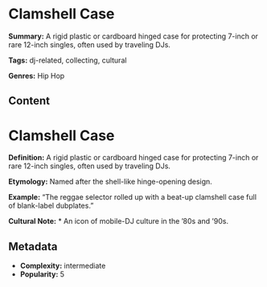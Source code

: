 # Clamshell Case

**Summary:** A rigid plastic or cardboard hinged case for protecting 7-inch or rare 12-inch singles, often used by traveling DJs.

**Tags:** dj-related, collecting, cultural

**Genres:** Hip Hop

## Content

# Clamshell Case

**Definition:** A rigid plastic or cardboard hinged case for protecting 7-inch or rare 12-inch singles, often used by traveling DJs.

**Etymology:** Named after the shell-like hinge-opening design.

**Example:** “The reggae selector rolled up with a beat-up clamshell case full of blank-label dubplates.”

**Cultural Note:** * An icon of mobile-DJ culture in the ’80s and ’90s.

## Metadata

- **Complexity:** intermediate
- **Popularity:** 5
